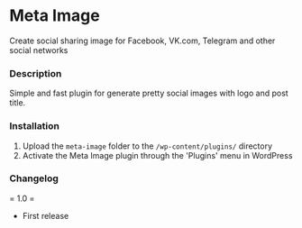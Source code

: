 # Meta Image #

Create social sharing image for Facebook, VK.com, Telegram and other social networks 

### Description ###

Simple and fast plugin for generate pretty social images with logo and post title.

### Installation ###

1. Upload the `meta-image` folder to the `/wp-content/plugins/` directory
2. Activate the Meta Image  plugin through the 'Plugins' menu in WordPress

### Changelog ###

= 1.0 = 
* First release

